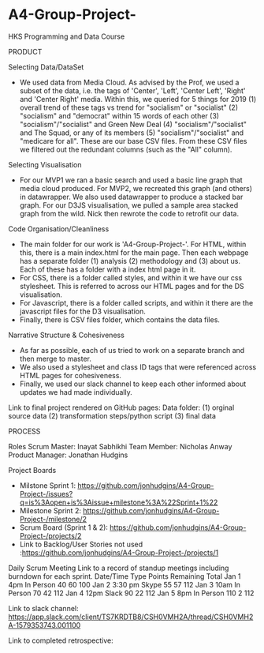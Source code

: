 # A4-Group-Project-
HKS Programming and Data Course 


PRODUCT 

Selecting Data/DataSet 
- We used data from Media Cloud. As advised by the Prof, we used a subset of the data, i.e. the tags of 'Center', 'Left', 'Center Left', 'Right' and 'Center Right' media. Within this, we queried for 5 things for 2019 (1) overall trend of these tags vs trend for "socialism" or "socialist" (2) "socialism" and "democrat" within 15 words of each other (3) "socialism"/"socialist" and Green New Deal (4) "socialism"/"socialist" and The Squad, or any of its members (5) "socialism"/"socialist" and "medicare for all". These are our base CSV files. From these CSV files we filtered out the redundant columns (such as the "All" column). 

Selecting Visualisation 
- For our MVP1 we ran a basic search and used a basic line graph that media cloud produced. For MVP2, we recreated this graph (and others) in datawrapper. We also used datawrapper to produce a stacked bar graph. For our D3JS visualisation, we pulled a sample area stacked graph from the wild. Nick then rewrote the code to retrofit our data. <insert more infor here if needed> 

Code Organisation/Cleanliness
- The main folder for our work is 'A4-Group-Project-'. For HTML, within this, there is a main index.html for the main page. Then each webpage has a separate folder (1) analysis (2) methodology and (3) about us. Each of these has a folder with a index html page in it. 
- For CSS, there is a folder called styles, and within it we have our css stylesheet. This is referred to across our HTML pages and for the DS visualisation. 
- For Javascript, there is a folder called scripts, and within it there are the javascript files for the D3 visualisation. 
- Finally, there is CSV files folder, which contains the data files. 


Narrative Structure & Cohesiveness
- As far as possible, each of us tried to work on a separate branch and then merge to master. 
- We also used a stylesheet and class ID tags that were referenced across HTML pages for cohesiveness. 
- Finally, we used our slack channel to keep each other informed about updates we had made individually. 

 Link to final project rendered on GitHub pages:
 Data folder: (1) orginal source data (2) transformation steps/python script (3) final data 



PROCESS 

Roles 
Scrum Master: Inayat Sabhikhi 
Team Member: Nicholas Anway
Product Manager: Jonathan Hudgins 

Project Boards
- Milstone Sprint 1: https://github.com/jonhudgins/A4-Group-Project-/issues?q=is%3Aopen+is%3Aissue+milestone%3A%22Sprint+1%22
- Milestone Sprint 2: https://github.com/jonhudgins/A4-Group-Project-/milestone/2
- Scrum Board (Sprint 1 & 2): https://github.com/jonhudgins/A4-Group-Project-/projects/2 
- Link to Backlog/User Stories not used :https://github.com/jonhudgins/A4-Group-Project-/projects/1 

Daily Scrum Meeting 
Link to a record of standup meetings including burndown for each sprint. 
    Date/Time 	Type 	Points 	Remaining 	Total
    Jan 1 4pm 	In Person 	40 	60 	100
    Jan 2 3:30 pm 	Skype 	55 	57 	112
    Jan 3 10am 	In Person 	70 	42 	112
    Jan 4 12pm 	Slack 	90 	22 	112
    Jan 5 8pm 	In Person 	110 	2 	112

Link to slack channel: https://app.slack.com/client/TS7KRDTB8/CSH0VMH2A/thread/CSH0VMH2A-1579353743.001100 

Link to completed retrospective: <ADD LINK TO COMPLETED GOOGLE FORM HERE>

   
